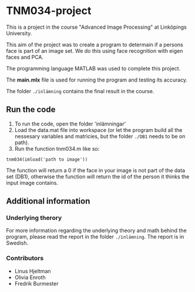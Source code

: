 # TNM034-project
This is a project in the course "Advanced Image Processing" at Linköpings University. 

This aim of the project was to create a program to determain if a persons face is part of an image set. We do this using face recognition with eigen faces and PCA.

The programming language MATLAB was used to complete this project.

The **main.mlx** file is used for running the program and testing its accuracy. 

The folder `./inlämning` contains the final result in the course. 

## Run the code
1. To run the code, open the folder 'inlämningar'
2. Load the data.mat file into workspace (or let the program build all the nessesary variables and matricies, but the folder `./DB1` needs to be on path). 
3. Run the function tnm034.m like so:
```
tnm034(imload('path to image'))
```
The function will return a 0 if the face in your image is not part of the data set (DB1), otherwise the function will return the id of the person it thinks the input image contains.

## Additional information
### Underlying therory
For more information regarding the underlying theory and math behind the program, please read the report in the folder `./inlämning`. The report is in Swedish. 

### Contributors
- Linus Hjeltman
- Olivia Enroth
- Fredrik Burmester
